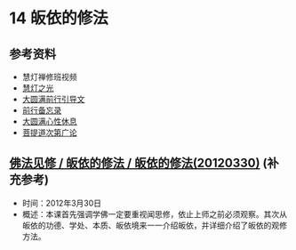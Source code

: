 # 14 皈依的修法

## 参考资料

- 慧灯禅修班视频
- [慧灯之光](/books/b4/4-01)
- [大圆满前行引导文](/books/dymqx#一皈依)
- [前行备忘录](/refs/qxbwl/#一-皈依)
- [大圆满心性休息](/refs/dymxxxx/dymxxxx-gs2#第六品-皈依)
- [菩提道次第广论](/refs/ptdcdgl/2#子一趣入圣教最胜之门净修归依分四-由依何事为归依因--由依彼故所归之境--由何道理而正归依--既归依已所学次第)

## [佛法见修 / 皈依的修法 / 皈依的修法(20120330)](https://www.fohuifayu.com/index.php/huideng-jiangtang/fofa-jianxiu/guiyi-de-xiufa/490-l12013) (补充参考)

- 时间：2012年3月30日
- 概述：本课首先强调学佛一定要重视闻思修，依止上师之前必须观察。其次从皈依的功德、学处、本质、皈依境来一一介绍皈依，并详细介绍了皈依的观修方法。